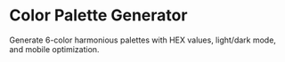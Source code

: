 # Color Palette Generator

Generate 6-color harmonious palettes with HEX values, light/dark mode, and mobile optimization.